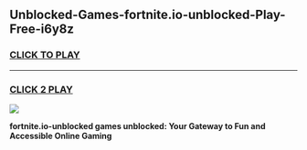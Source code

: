 
## Unblocked-Games-fortnite.io-unblocked-Play-Free-i6y8z
<h3>
<a href="https://premium76.site?title=fortnite.io-unblocked&ref=23A">CLICK TO PLAY</a></h3>
<hr>

<h3>
<a href="https://premium76.site?title=fortnite.io-unblocked&ref=23A">CLICK 2 PLAY</a>
  
</h3>

<a href="https://premium76.site?title=fortnite.io-unblocked&ref=23A"><img src="https://clearcache.store/games.png"></a>


**fortnite.io-unblocked games unblocked: Your Gateway to Fun and Accessible Online Gaming**
